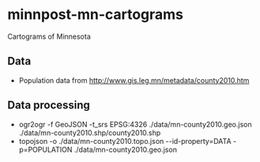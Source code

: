 minnpost-mn-cartograms
======================

Cartograms of Minnesota

## Data

* Population data from http://www.gis.leg.mn/metadata/county2010.htm

## Data processing

* ogr2ogr -f GeoJSON -t_srs EPSG:4326 ./data/mn-county2010.geo.json ./data/mn-county2010.shp/county2010.shp
* topojson -o ./data/mn-county2010.topo.json --id-property=DATA -p=POPULATION ./data/mn-county2010.geo.json